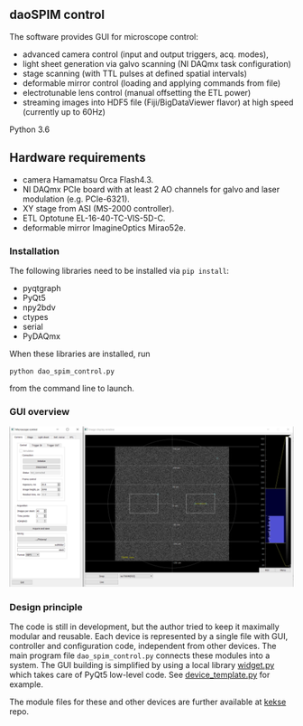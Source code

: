 ## daoSPIM control
The software provides GUI for microscope control:
- advanced camera control (input and output triggers, acq. modes), 
- light sheet generation via galvo scanning (NI DAQmx task configuration)
- stage scanning (with TTL pulses at defined spatial intervals)
- deformable mirror control (loading and applying commands from file)
- electrotunable lens control (manual offsetting the ETL power)
- streaming images into HDF5 file (Fiji/BigDataViewer flavor) at high speed (currently up to 60Hz)

Python 3.6

## Hardware requirements
 - camera Hamamatsu Orca Flash4.3.
 - NI DAQmx PCIe board with at least 2 AO channels for galvo and laser modulation (e.g. PCIe-6321).
 - XY stage from ASI (MS-2000 controller).
 - ETL Optotune EL-16-40-TC-VIS-5D-C.
 - deformable mirror ImagineOptics Mirao52e.

### Installation
The following libraries need to be installed via `pip install`: 
- pyqtgraph
- PyQt5
- npy2bdv
- ctypes
- serial
- PyDAQmx

When these libraries are installed, run
```
python dao_spim_control.py
```
from the command line to launch.

### GUI overview
![GUI](./images/GUI0.png)

### Design principle
The code is still in development, but the author tried to keep it maximally modular and reusable. Each device is represented by a single file with GUI, controller and configuration code, independent from other devices. The main program file `dao_spim_control.py` connects these modules into a system. The GUI building is simplified by using a local library [widget.py](./src/widget.py) which takes care of PyQt5 low-level code.
See [device_template.py](./src/device_template.py) for example. 

The module files for these and other devices are further available at [kekse](https://github.com/nvladimus/kekse) repo.
